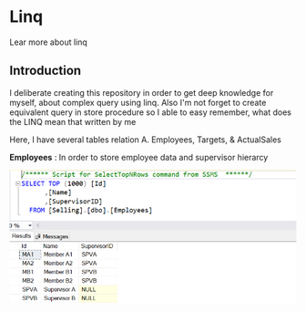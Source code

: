 # Linq
Lear more about linq

## Introduction
I deliberate creating this repository in order to get deep knowledge for myself, about complex query using linq. 
Also I'm not forget to create equivalent query in store procedure so I able to easy remember, what does the LINQ mean that written by me

Here, I have several tables relation
A. Employees, Targets, & ActualSales

<b>Employees</b> : In order to store employee data and supervisor hierarcy

![Test Image 1](https://github.com/khoirmuhammad/Linq/blob/master/Employee.PNG)
